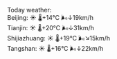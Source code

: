 Today weather:  
Beijing: ☀️   🌡️+14°C 🌬️↓19km/h  
Tianjin: ☀️   🌡️+20°C 🌬️↓31km/h  
Shijiazhuang: ☀️   🌡️+19°C 🌬️↘15km/h  
Tangshan: ☀️   🌡️+16°C 🌬️↓22km/h  

